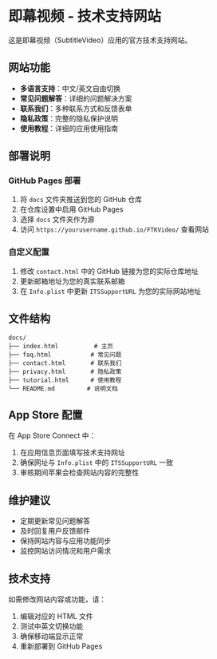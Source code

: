 # 即幕视频 - 技术支持网站

这是即幕视频（SubtitleVideo）应用的官方技术支持网站。

## 网站功能

- **多语言支持**：中文/英文自由切换
- **常见问题解答**：详细的问题解决方案
- **联系我们**：多种联系方式和反馈表单
- **隐私政策**：完整的隐私保护说明
- **使用教程**：详细的应用使用指南

## 部署说明

### GitHub Pages 部署

1. 将 `docs` 文件夹推送到您的 GitHub 仓库
2. 在仓库设置中启用 GitHub Pages
3. 选择 `docs` 文件夹作为源
4. 访问 `https://yourusername.github.io/FTKVideo/` 查看网站

### 自定义配置

1. 修改 `contact.html` 中的 GitHub 链接为您的实际仓库地址
2. 更新邮箱地址为您的真实联系邮箱
3. 在 `Info.plist` 中更新 `ITSSupportURL` 为您的实际网站地址

## 文件结构

```
docs/
├── index.html          # 主页
├── faq.html           # 常见问题
├── contact.html       # 联系我们
├── privacy.html       # 隐私政策
├── tutorial.html      # 使用教程
└── README.md         # 说明文档
```

## App Store 配置

在 App Store Connect 中：

1. 在应用信息页面填写技术支持网址
2. 确保网址与 `Info.plist` 中的 `ITSSupportURL` 一致
3. 审核期间苹果会检查网站内容的完整性

## 维护建议

- 定期更新常见问题解答
- 及时回复用户反馈邮件
- 保持网站内容与应用功能同步
- 监控网站访问情况和用户需求

## 技术支持

如需修改网站内容或功能，请：

1. 编辑对应的 HTML 文件
2. 测试中英文切换功能
3. 确保移动端显示正常
4. 重新部署到 GitHub Pages 